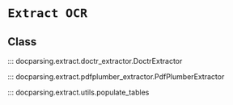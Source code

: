 # `Extract OCR`

## Class

::: docparsing.extract.doctr_extractor.DoctrExtractor

::: docparsing.extract.pdfplumber_extractor.PdfPlumberExtractor

::: docparsing.extract.utils.populate_tables
